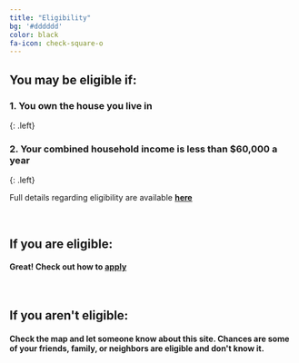 ```yaml
---
title: "Eligibility"
bg: '#dddddd'
color: black
fa-icon: check-square-o
---
```


## You **may** be eligible if:

### 1. You own the house you live in
{: .left}

### 2. Your combined household income is less than $60,000 a year
{: .left}

Full details regarding eligibility are available [**here**](http://www.dat.state.md.us/sdatweb/htc.html)

<br>

## If you **are** eligible:

#### Great! Check out how to [apply](#apply)

<br> 

## If you **aren't** eligible:

#### Check the map and let someone know about this site.  Chances are some of your friends, family, or neighbors are eligible and don't know it.

